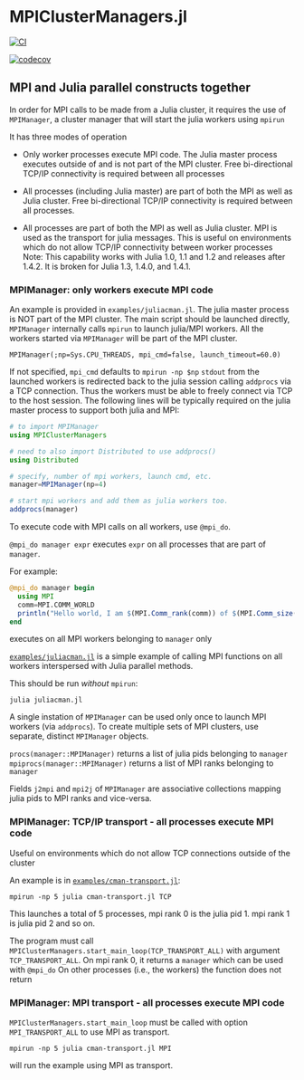 # MPIClusterManagers.jl

[![CI](https://github.com/JuliaParallel/MPIClusterManagers.jl/actions/workflows/CI.yml/badge.svg)](https://github.com/JuliaParallel/MPIClusterManagers.jl/actions/workflows/CI.yml)

[![codecov](https://codecov.io/github/JuliaParallel/MPIClusterManagers.jl/graph/badge.svg?token=0G39r3DkCn)](https://codecov.io/github/JuliaParallel/MPIClusterManagers.jl)

## MPI and Julia parallel constructs together

In order for MPI calls to be made from a Julia cluster, it requires the use of
`MPIManager`, a cluster manager that will start the julia workers using `mpirun`

It has three modes of operation

- Only worker processes execute MPI code. The Julia master process executes outside of and
  is not part of the MPI cluster. Free bi-directional TCP/IP connectivity is required
  between all processes

- All processes (including Julia master) are part of both the MPI as well as Julia cluster.
  Free bi-directional TCP/IP connectivity is required between all processes.

- All processes are part of both the MPI as well as Julia cluster. MPI is used as the transport
  for julia messages. This is useful on environments which do not allow TCP/IP connectivity
  between worker processes Note: This capability works with Julia 1.0, 1.1 and 1.2 and releases
  after 1.4.2. It is broken for Julia 1.3, 1.4.0, and 1.4.1.

### MPIManager: only workers execute MPI code

An example is provided in `examples/juliacman.jl`.
The julia master process is NOT part of the MPI cluster. The main script should be
launched directly, `MPIManager` internally calls `mpirun` to launch julia/MPI workers.
All the workers started via `MPIManager` will be part of the MPI cluster.

```
MPIManager(;np=Sys.CPU_THREADS, mpi_cmd=false, launch_timeout=60.0)
```

If not specified, `mpi_cmd` defaults to `mpirun -np $np`
`stdout` from the launched workers is redirected back to the julia session calling `addprocs` via a TCP connection.
Thus the workers must be able to freely connect via TCP to the host session.
The following lines will be typically required on the julia master process to support both julia and MPI:

```julia
# to import MPIManager
using MPIClusterManagers

# need to also import Distributed to use addprocs()
using Distributed

# specify, number of mpi workers, launch cmd, etc.
manager=MPIManager(np=4)

# start mpi workers and add them as julia workers too.
addprocs(manager)
```

To execute code with MPI calls on all workers, use `@mpi_do`.

`@mpi_do manager expr` executes `expr` on all processes that are part of `manager`.

For example:
```julia
@mpi_do manager begin
  using MPI
  comm=MPI.COMM_WORLD
  println("Hello world, I am $(MPI.Comm_rank(comm)) of $(MPI.Comm_size(comm))")
end
```
executes on all MPI workers belonging to `manager` only

[`examples/juliacman.jl`](https://github.com/JuliaParallel/MPIClusterManagers.jl/blob/master/examples/juliacman.jl) is a simple example of calling MPI functions on all workers interspersed with Julia parallel methods.

This should be run _without_ `mpirun`:
```
julia juliacman.jl
```

A single instation of `MPIManager` can be used only once to launch MPI workers (via `addprocs`).
To create multiple sets of MPI clusters, use separate, distinct `MPIManager` objects.

`procs(manager::MPIManager)` returns a list of julia pids belonging to `manager`
`mpiprocs(manager::MPIManager)` returns a list of MPI ranks belonging to `manager`

Fields `j2mpi` and `mpi2j` of `MPIManager` are associative collections mapping julia pids to MPI ranks and vice-versa.

### MPIManager: TCP/IP transport - all processes execute MPI code

Useful on environments which do not allow TCP connections outside of the cluster

An example is in [`examples/cman-transport.jl`](https://github.com/JuliaParallel/MPIClusterManagers.jl/blob/master/examples/cman-transport.jl):
```
mpirun -np 5 julia cman-transport.jl TCP
```

This launches a total of 5 processes, mpi rank 0 is the julia pid 1. mpi rank 1 is julia pid 2 and so on.

The program must call `MPIClusterManagers.start_main_loop(TCP_TRANSPORT_ALL)` with argument `TCP_TRANSPORT_ALL`.
On mpi rank 0, it returns a `manager` which can be used with `@mpi_do`
On other processes (i.e., the workers) the function does not return


### MPIManager: MPI transport - all processes execute MPI code

`MPIClusterManagers.start_main_loop` must be called with option `MPI_TRANSPORT_ALL` to use MPI as transport.
```
mpirun -np 5 julia cman-transport.jl MPI
```
will run the example using MPI as transport.
